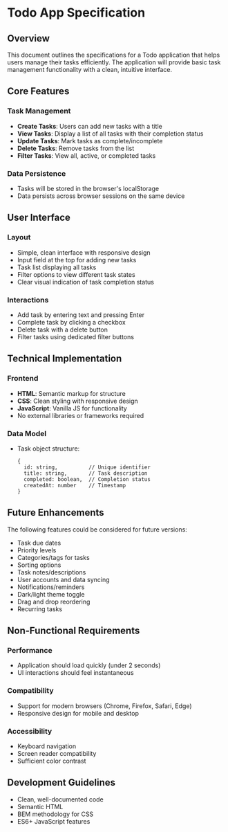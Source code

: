 # Todo App Specification

## Overview
This document outlines the specifications for a Todo application that helps users manage their tasks efficiently. The application will provide basic task management functionality with a clean, intuitive interface.

## Core Features

### Task Management
- **Create Tasks**: Users can add new tasks with a title
- **View Tasks**: Display a list of all tasks with their completion status
- **Update Tasks**: Mark tasks as complete/incomplete
- **Delete Tasks**: Remove tasks from the list
- **Filter Tasks**: View all, active, or completed tasks

### Data Persistence
- Tasks will be stored in the browser's localStorage
- Data persists across browser sessions on the same device

## User Interface

### Layout
- Simple, clean interface with responsive design
- Input field at the top for adding new tasks
- Task list displaying all tasks
- Filter options to view different task states
- Clear visual indication of task completion status

### Interactions
- Add task by entering text and pressing Enter
- Complete task by clicking a checkbox
- Delete task with a delete button
- Filter tasks using dedicated filter buttons

## Technical Implementation

### Frontend
- **HTML**: Semantic markup for structure
- **CSS**: Clean styling with responsive design
- **JavaScript**: Vanilla JS for functionality
- No external libraries or frameworks required

### Data Model
- Task object structure:
  ```
  {
    id: string,          // Unique identifier
    title: string,       // Task description
    completed: boolean,  // Completion status
    createdAt: number    // Timestamp
  }
  ```

## Future Enhancements
The following features could be considered for future versions:

- Task due dates
- Priority levels
- Categories/tags for tasks
- Sorting options
- Task notes/descriptions
- User accounts and data syncing
- Notifications/reminders
- Dark/light theme toggle
- Drag and drop reordering
- Recurring tasks

## Non-Functional Requirements

### Performance
- Application should load quickly (under 2 seconds)
- UI interactions should feel instantaneous

### Compatibility
- Support for modern browsers (Chrome, Firefox, Safari, Edge)
- Responsive design for mobile and desktop

### Accessibility
- Keyboard navigation
- Screen reader compatibility
- Sufficient color contrast

## Development Guidelines
- Clean, well-documented code
- Semantic HTML
- BEM methodology for CSS
- ES6+ JavaScript features